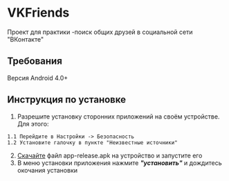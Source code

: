 # VKFriends
Проект для практики -поиск общих друзей в социальной сети "ВКонтакте"
## Требования
Версия Android 4.0+
## Инструкция по установке
1. Разрешите установку сторонних приложений на своём устройстве. Для этого:
```
1.1 Перейдите в Настройки -> Безопасность
1.2 Установите галочку в пункте "Неизвестные источники"
```
2. [Скачайте](https://github.com/JustHawker/VKFriends/raw/master/app/release/app-release.apk) файл app-release.apk на устройство и запустите его
3. В меню установки приложения нажмите ***"установить"*** и дождитесь окочания установки
